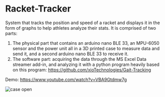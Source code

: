 # Racket-Tracker
System that tracks the position and speed of a racket and displays it in the form of graphs to help athletes analyze their stats.
It is comprised of two parts: 
1) The physical part that contains an arduino nano BLE 33, an MPU-6050 sensor and the power unit all in a 3D printed case to measure data and send it, and a second arduino nano BLE 33 to receive it.
2) The software part: acquiring the data through the MS Excel Data streamer add-in, and analyzing it with a python program heavily based on this program: https://github.com/xioTechnologies/Gait-Tracking

Demo: https://www.youtube.com/watch?v=VBA9Gtdmw7g


![case open](https://user-images.githubusercontent.com/43016405/209400516-ab35b4e0-95d4-44d3-a67a-c4779fca35ba.jpg)
